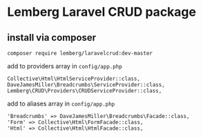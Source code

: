 # Lemberg Laravel CRUD package #

## install via composer ##

```composer require lemberg/laravelcrud:dev-master```

add to providers array in ```config/app.php```

```
Collective\Html\HtmlServiceProvider::class,
DaveJamesMiller\Breadcrumbs\ServiceProvider::class,
Lemberg\CRUD\Providers\CRUDServiceProvider::class,
```

add to aliases array in ```config/app.php```

```
'Breadcrumbs' => DaveJamesMiller\Breadcrumbs\Facade::class,
'Form' => Collective\Html\FormFacade::class,
'Html' => Collective\Html\HtmlFacade::class,
```


